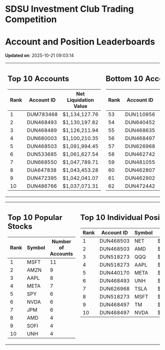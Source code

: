 # SDSU Investment Club Trading Competition 
 # Account and Position Leaderboards

**Updated on**: 2025-10-21 09:03:14

<table><tr><td valign="top">

## Top 10 Accounts
| Rank | Account ID | Net Liquidation Value |
|------|------------|-----------------------|
| 1 | DUM783468 | $1,134,127.76 |
| 2 | DUN468493 | $1,130,197.82 |
| 3 | DUN468489 | $1,126,211.94 |
| 4 | DUN680003 | $1,100,210.35 |
| 5 | DUN468503 | $1,091,994.45 |
| 6 | DUN533685 | $1,061,627.54 |
| 7 | DUN668550 | $1,047,789.71 |
| 8 | DUA647838 | $1,043,453.28 |
| 9 | DUN472395 | $1,042,041.07 |
| 10 | DUN486766 | $1,037,071.31 |

</td><td valign="top">

## Bottom 10 Accounts
| Rank | Account ID | Net Liquidation Value |
|------|------------|-----------------------|
| 53 | DUN110956 | $1,002,473.54 |
| 54 | DUN640452 | $1,000,496.12 |
| 55 | DUN468635 | $1,000,364.60 |
| 56 | DUN468497 | $999,575.29 |
| 57 | DUN626968 | $999,227.74 |
| 58 | DUN462742 | $998,731.23 |
| 59 | DUN481055 | $994,756.27 |
| 60 | DUN462807 | $977,702.71 |
| 61 | DUN462902 | $939,572.26 |
| 62 | DUN472442 | $822,617.53 |

</td></tr></table>

<table><tr><td valign="top">

## Top 10 Popular Stocks
| Rank | Symbol | Number of Accounts |
|------|--------|--------------------|
| 1 | MSFT | 11 |
| 2 | AMZN | 9 |
| 3 | AAPL | 8 |
| 4 | META | 7 |
| 5 | SPY | 6 |
| 6 | NVDA | 6 |
| 7 | JPM | 6 |
| 8 | AMD | 4 |
| 9 | SOFI | 4 |
| 10 | UNH | 4 |

</td><td valign="top">

## Top 10 Individual Positions
| Rank | Account ID | Symbol | Cost | Total Value |
|------|------------|--------|-----------|-------------|
| 1 | DUN468503 | NET | $2,222,350.22 | $2,222,350.22 |
| 2 | DUN468503 | AMD | $484,965.07 | $484,965.07 |
| 3 | DUN518273 | QQQ | $301,122.51 | $301,122.51 |
| 4 | DUN518273 | AAPL | $256,444.20 | $256,444.20 |
| 5 | DUN440170 | META | $252,257.26 | $252,257.26 |
| 6 | DUN468493 | UNH | $250,004.40 | $250,004.40 |
| 7 | DUN626968 | TSLA | $225,886.51 | $225,886.51 |
| 8 | DUN518273 | MSFT | $205,147.01 | $205,147.01 |
| 9 | DUN468497 | TM | $200,005.73 | $200,005.73 |
| 10 | DUN468497 | NVDA | $200,005.30 | $200,005.30 |

</td></tr></table>

